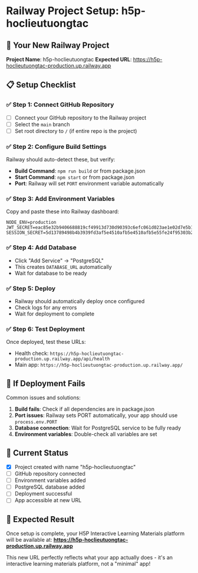 # Railway Project Setup: h5p-hoclieutuongtac

## 🎯 Your New Railway Project
**Project Name**: h5p-hoclieutuongtac
**Expected URL**: https://h5p-hoclieutuongtac-production.up.railway.app

## 📋 Setup Checklist

### ✅ Step 1: Connect GitHub Repository
- [ ] Connect your GitHub repository to the Railway project
- [ ] Select the `main` branch
- [ ] Set root directory to `/` (if entire repo is the project)

### ✅ Step 2: Configure Build Settings
Railway should auto-detect these, but verify:
- **Build Command**: `npm run build` or from package.json
- **Start Command**: `npm start` or from package.json
- **Port**: Railway will set `PORT` environment variable automatically

### ✅ Step 3: Add Environment Variables
Copy and paste these into Railway dashboard:

```
NODE_ENV=production
JWT_SECRET=eac85e32b9406688819cf49913d730d90393c6efc061d023ae1e02d7e5b14e6f
SESSION_SECRET=5d13789498b4b3939fd3af5e4510afb5e4510afb5e55fe24f95303b26cb671e9b25a66fc8
```

### ✅ Step 4: Add Database
- Click "Add Service" → "PostgreSQL"
- This creates `DATABASE_URL` automatically
- Wait for database to be ready

### ✅ Step 5: Deploy
- Railway should automatically deploy once configured
- Check logs for any errors
- Wait for deployment to complete

### ✅ Step 6: Test Deployment
Once deployed, test these URLs:
- Health check: `https://h5p-hoclieutuongtac-production.up.railway.app/api/health`
- Main app: `https://h5p-hoclieutuongtac-production.up.railway.app/`

## 🔧 If Deployment Fails
Common issues and solutions:
1. **Build fails**: Check if all dependencies are in package.json
2. **Port issues**: Railway sets PORT automatically, your app should use `process.env.PORT`
3. **Database connection**: Wait for PostgreSQL service to be fully ready
4. **Environment variables**: Double-check all variables are set

## 📝 Current Status
- [x] Project created with name "h5p-hoclieutuongtac"
- [ ] GitHub repository connected
- [ ] Environment variables added
- [ ] PostgreSQL database added
- [ ] Deployment successful
- [ ] App accessible at new URL

## 🎉 Expected Result
Once setup is complete, your H5P Interactive Learning Materials platform will be available at:
**https://h5p-hoclieutuongtac-production.up.railway.app**

This new URL perfectly reflects what your app actually does - it's an interactive learning materials platform, not a "minimal" app!
